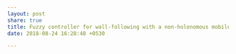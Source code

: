 ```yaml
---
layout: post
share: true
title: Fuzzy controller for wall-following with a non-holonomous mobile robot
date: 2018-08-24 16:28:48 +0530

---
```

